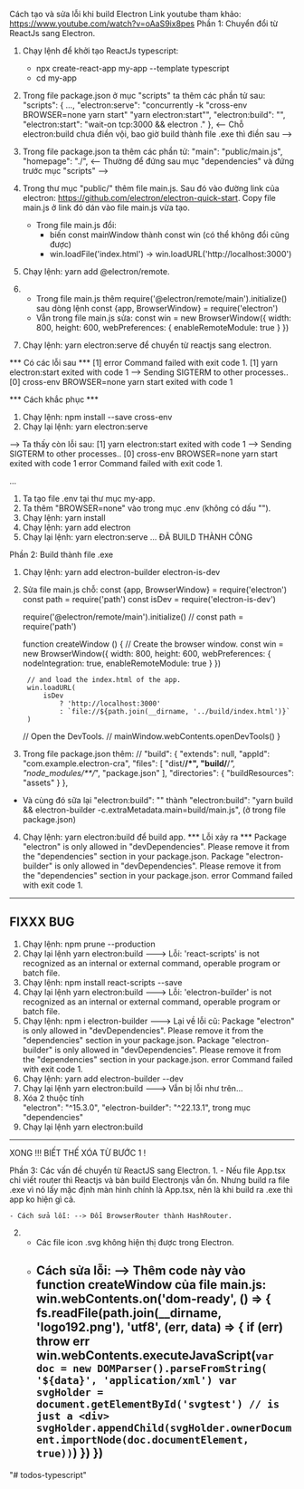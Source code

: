 Cách tạo và sửa lỗi khi build Electron
Link youtube tham khảo: https://www.youtube.com/watch?v=oAaS9ix8pes
Phần 1: Chuyển đổi từ ReactJs sang Electron.
1. Chạy lệnh để khởi tạo ReactJs typescript: 
    - npx create-react-app my-app --template typescript
    - cd my-app

2. Trong file package.json ở mục "scripts" ta thêm các phần tử sau:
    "scripts": {
        ...,
        "electron:serve": "concurrently -k \"cross-env BROWSER=none yarn start\" \"yarn electron:start\"",
        "electron:build": "",
        "electron:start": "wait-on tcp:3000 && electron ."
    },
    <-- Chỗ electron:build chưa điền vội, bao giờ build thành file .exe thì điền sau -->

3. Trong file package.json ta thêm các phần tử:
    "main": "public/main.js",
    "homepage": "./",
    <-- Thường để đứng sau mục "dependencies" và đứng trước mục "scripts" -->

4. Trong thư mục "public/" thêm file main.js. 
Sau đó vào đường link của electron: https://github.com/electron/electron-quick-start. 
Copy file main.js ở link đó dán vào file main.js vừa tạo.
    - Trong file main.js đổi:
        + biến const mainWindow thành const win (có thể không đổi cũng được)
        + win.loadFile('index.html') -> win.loadURL('http://localhost:3000')

5. Chạy lệnh: yarn add @electron/remote.

6.  - Trong file main.js thêm 
        require('@electron/remote/main').initialize() 
      sau dòng lệnh 
        const {app, BrowserWindow} = require('electron')
    - Vẫn trong file main.js sửa:
    const win = new BrowserWindow({
        width: 800,
        height: 600,
        webPreferences: {
         enableRemoteModule: true
        }
    })

7. Chạy lệnh: yarn electron:serve để chuyển từ reactjs sang electron.

*** Có các lỗi sau ***
[1] error Command failed with exit code 1.
[1] yarn electron:start exited with code 1
--> Sending SIGTERM to other processes..
[0] cross-env BROWSER=none yarn start exited with code 1

*** Cách khắc phục *** 
1. Chạy lệnh: npm install --save cross-env
2. Chạy lại lệnh: yarn electron:serve

--> Ta thấy còn lỗi sau:
[1] yarn electron:start exited with code 1
--> Sending SIGTERM to other processes..
[0] cross-env BROWSER=none yarn start exited with code 1
error Command failed with exit code 1.

... 
1. Ta tạo file .env tại thư mục my-app.
2. Ta thêm "BROWSER=none" vào trong mục .env (không có dấu "").
3. Chạy lệnh: yarn install
4. Chạy lệnh: yarn add electron
5. Chạy lại lệnh: yarn electron:serve
...
ĐÃ BUILD THÀNH CÔNG

Phần 2: Build thành file .exe

1. Chạy lệnh: yarn add electron-builder electron-is-dev
2. Sửa file main.js chỗ:
    const {app, BrowserWindow} = require('electron')
    const path = require('path')
    const isDev = require('electron-is-dev')

    require('@electron/remote/main').initialize()
    // const path = require('path')

    function createWindow () {
      // Create the browser window.
        const win = new BrowserWindow({
            width: 800,
            height: 600,
            webPreferences: {
            nodeIntegration: true,
            enableRemoteModule: true
            }
        })

        // and load the index.html of the app.
        win.loadURL(
            isDev
                ? 'http://localhost:3000'
                : `file://${path.join(__dirname, '../build/index.html')}`
        )

    // Open the DevTools.
    // mainWindow.webContents.openDevTools()
    }
3. Trong file package.json thêm:
//
    "build": {
        "extends": null,
        "appId": "com.example.electron-cra",
        "files": [
            "dist/**/*",
            "build/**/*",
            "node_modules/**/*",
            "package.json"
        ],
        "directories": {
            "buildResources": "assets"
        }
    },

- Và cùng đó sữa lại "electron:build": "" thành "electron:build": "yarn build && electron-builder -c.extraMetadata.main=build/main.js",
(ở trong file package.json)

4. Chạy lệnh: yarn electron:build để build app.
*** Lỗi xảy ra ***
Package "electron" is only allowed in "devDependencies". Please remove it from the "dependencies" section in your package.json.
Package "electron-builder" is only allowed in "devDependencies". Please remove it from the "dependencies" section in your package.json.
error Command failed with exit code 1.
---------------------------------------------
FIXXX BUG
------------------------
1. Chạy lệnh: npm prune --production
2. Chạy lại lệnh yarn electron:build
---> Lỗi: 'react-scripts' is not recognized as an internal or external command, operable program or batch file.
3. Chạy lệnh: npm install react-scripts --save
4. Chạy lại lệnh yarn electron:build
---> Lỗi: 'electron-builder' is not recognized as an internal or external command, operable program or batch file.
5. Chạy lệnh: npm i electron-builder
---> Lại về lỗi cũ:
Package "electron" is only allowed in "devDependencies". Please remove it from the "dependencies" section in your package.json.
Package "electron-builder" is only allowed in "devDependencies". Please remove it from the "dependencies" section in your package.json.
error Command failed with exit code 1.
6. Chạy lệnh: yarn add electron-builder --dev
7. Chạy lại lệnh yarn electron:build
---> Vẫn bị lỗi như trên...
8. Xóa 2 thuộc tính     
    "electron": "^15.3.0",
    "electron-builder": "^22.13.1",
    trong mục "dependencies"
9. Chạy lại lệnh yarn electron:build
-----------------------------
XONG !!!
BIẾT THẾ XÓA TỪ BƯỚC 1 !

Phần 3: Các vấn đề chuyển từ ReactJS sang Electron.
1. 
    - Nếu file App.tsx chỉ viết router thì Reactjs và bản build Electronjs vẫn ổn. Nhưng build ra file .exe vì nó lấy mặc định màn hình chính là App.tsx, nên là khi build ra .exe thì app ko hiện gì cả.

    - Cách sửa lỗi: --> Đổi BrowserRouter thành HashRouter.

2. 
    - Các file icon .svg không hiện thị được trong Electron.
    - Cách sửa lỗi: --> Thêm code này vào function createWindow của file main.js:
        win.webContents.on('dom-ready', () => {
            fs.readFile(path.join(__dirname, 'logo192.png'), 'utf8', (err, data) => {
                if (err) throw err
                    win.webContents.executeJavaScript(`
                        var doc = new DOMParser().parseFromString(
                            '${data}',
                            'application/xml')
                        var svgHolder = document.getElementById('svgtest') // is just a <div>
                    svgHolder.appendChild(svgHolder.ownerDocument.importNode(doc.documentElement, true))
                `)
            })
        })
        ----------------------------------------------------------------
    
"# todos-typescript" 
